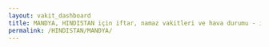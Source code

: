 ```yaml
---
layout: vakit_dashboard
title: MANDYA, HINDISTAN için iftar, namaz vakitleri ve hava durumu - ilçe/eyalet seç
permalink: /HINDISTAN/MANDYA/
---
```


<script type="text/javascript">
  var GLOBAL_COUNTRY = 'HINDISTAN';
  var GLOBAL_CITY = 'MANDYA';
  var GLOBAL_STATE = '';
  var lat = 72;
  var lon = 21;
</script>
